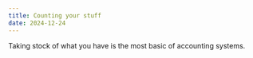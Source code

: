 ```yaml
---
title: Counting your stuff
date: 2024-12-24
---
```

Taking stock of what you have is the most basic of accounting systems.  